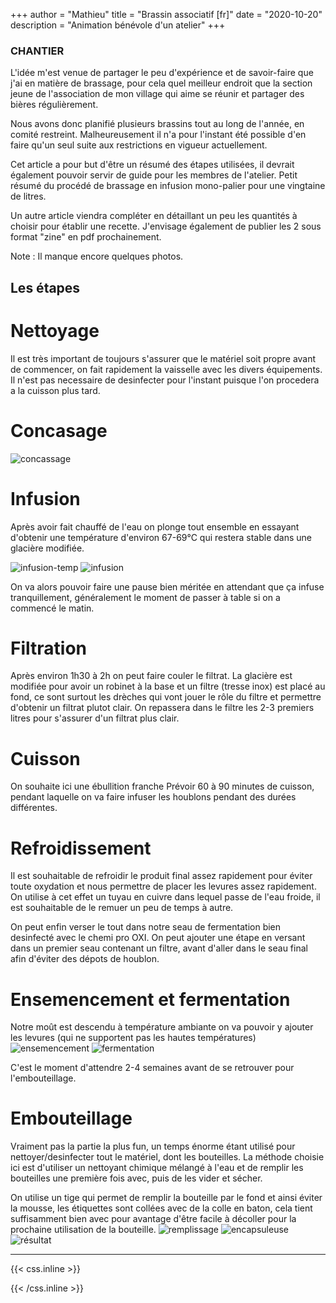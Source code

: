+++
author = "Mathieu"
title = "Brassin associatif [fr]"
date = "2020-10-20"
description = "Animation bénévole d'un atelier"
+++

###  CHANTIER
L'idée m'est venue de partager le peu d'expérience et de savoir-faire que j'ai en matière de brassage, pour cela quel meilleur endroit que la section jeune de l'association de mon village qui aime se réunir et partager des bières régulièrement.

Nous avons donc planifié plusieurs brassins tout au long de l'année, en comité restreint.
Malheureusement il n'a pour l'instant été possible d'en faire qu'un seul suite aux restrictions en vigueur actuellement.

Cet article a pour but d'être un résumé des étapes utilisées, il devrait également pouvoir servir de guide pour les membres de l'atelier.
Petit résumé du procédé de brassage en infusion mono-palier pour une vingtaine de litres.

Un autre article viendra compléter en détaillant un peu les quantités à choisir pour établir une recette.
J'envisage également de publier les 2 sous format "zine" en pdf prochainement.

Note : Il manque encore quelques photos.

## Les étapes

# Nettoyage

Il est très important de toujours s'assurer que le matériel soit propre avant de commencer, on fait rapidement la vaisselle avec les divers équipements.
Il n'est pas necessaire de desinfecter pour l'instant puisque l'on procedera a la cuisson plus tard.

# Concasage
![concassage](/static/img/brew/concassage.jpg)
<!-- TODO photo concassage zoom sur les grains -->

# Infusion
Après avoir fait chauffé de l'eau on plonge tout ensemble en essayant d'obtenir une température d'environ 67-69°C qui restera stable dans une glacière modifiée.

![infusion-temp](/static/img/brew/infusion-temp.jpg)
![infusion](/static/img/brew/infusion.jpg)

On va alors pouvoir faire une pause bien méritée en attendant que ça infuse tranquillement, généralement le moment de passer à table si on a commencé le matin.

<!-- ![pause-repas](/static/img/brew/TODO) -->

# Filtration
Après environ 1h30 à 2h on peut faire couler le filtrat.
La glacière est modifiée pour avoir un robinet à la base et un filtre (tresse inox) est placé au fond, ce sont surtout les drèches qui vont jouer le rôle du filtre et permettre d'obtenir un filtrat plutot clair.
On repassera dans le filtre les 2-3 premiers litres pour s'assurer d'un filtrat plus clair.
<!-- ![filtration](/static/img/brew/TODO) -->

# Cuisson
On souhaite ici une ébullition franche 
Prévoir 60 à 90 minutes de cuisson, pendant laquelle on va faire infuser les houblons pendant des durées différentes.
<!-- ![cuisson](/static/img/brew/TODO) -->


# Refroidissement
Il est souhaitable de refroidir le produit final assez rapidement pour éviter toute oxydation et nous permettre de placer les levures assez rapidement.
On utilise à cet effet un tuyau en cuivre dans lequel passe de l'eau froide, il est souhaitable de le remuer un peu de temps à autre.
<!-- ![séchage](/static/img/brew/TODO) -->


On peut enfin verser le tout dans notre seau de fermentation bien desinfecté avec le chemi pro OXI.
On peut ajouter une étape en versant dans un premier seau contenant un filtre, avant d'aller dans le seau final afin d'éviter des dépots de houblon.


# Ensemencement et fermentation
Notre moût est descendu à température ambiante on va pouvoir y ajouter les levures (qui ne supportent pas les hautes températures)
![ensemencement](/static/img/brew/ensemencement.jpg)
![fermentation](/static/img/brew/fermentation.jpg)

C'est le moment d'attendre 2-4 semaines avant de se retrouver pour l'embouteillage.

# Embouteillage
Vraiment pas la partie la plus fun, un temps énorme étant utilisé pour nettoyer/desinfecter tout le matériel, dont les bouteilles.
La méthode choisie ici est d'utiliser un nettoyant chimique mélangé à l'eau et de remplir les bouteilles une première fois avec, puis de les vider et sécher.
<!-- ![séchage](/static/img/brew/TODO) -->

On utilise un tige qui permet de remplir la bouteille par le fond et ainsi éviter la mousse, les étiquettes sont collées avec de la colle en baton, cela tient suffisamment bien avec pour avantage d'être facile à décoller pour la prochaine utilisation de la bouteille.
![remplissage](/static/img/brew/remplissage.jpg)
![encapsuleuse](/static/img/brew/encapsuleuse.jpg)
![résultat](/static/img/brew/etiquette.jpg)

<!--
#Dégustation
ENFIN!
 ![dégustation](/static/img/brew/TODO) -->


---

{{< css.inline >}}
<style>
.canon { background: white; width: 100%; height: auto;}
</style>
{{< /css.inline >}}
